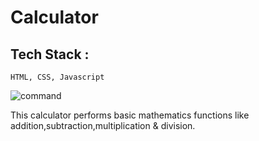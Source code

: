 # Calculator
## Tech Stack :

`HTML, CSS, Javascript`

![command](https://github.com/japneetbhatia/Hacktoberfest-Contribution/blob/master/contributions/calculator/images/img.JPG)

This calculator performs basic mathematics functions like addition,subtraction,multiplication & division.
